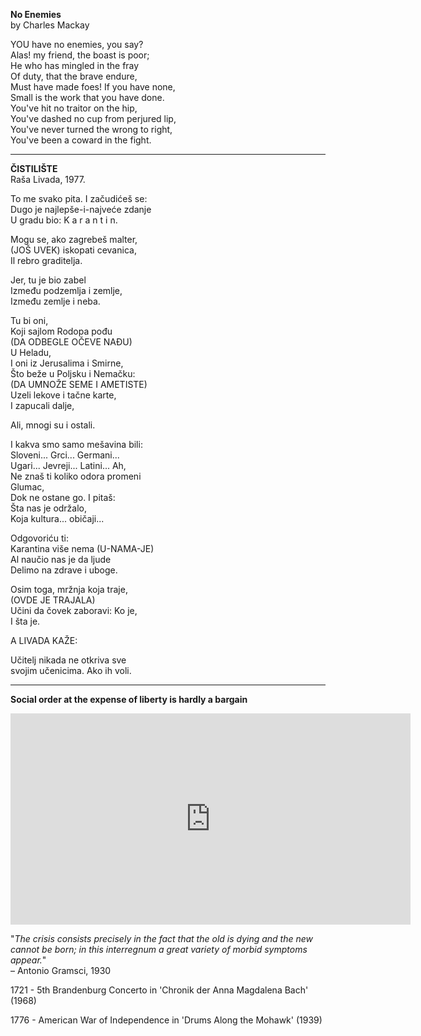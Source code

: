 **No Enemies**  
by Charles Mackay  

YOU have no enemies, you say?  
Alas! my friend, the boast is poor;  
He who has mingled in the fray  
Of duty, that the brave endure,  
Must have made foes! If you have none,  
Small is the work that you have done.  
You've hit no traitor on the hip,  
You've dashed no cup from perjured lip,  
You've never turned the wrong to right,  
You've been a coward in the fight.  
    
----
    
**ČISTILIŠTE**  
Raša Livada, 1977.  

To me svako pita. I začudićeš se:  
Dugo je najlepše-i-najveće zdanje  
U gradu bio: K a r a n t i n.  
  
Mogu se, ako zagrebeš malter,  
(JOŠ UVEK) iskopati cevanica,  
Il rebro graditelja.  
  
Jer, tu je bio zabel  
Između podzemlja i zemlje,  
Između zemlje i neba.  
  
Tu bi oni,  
Koji sajlom Rodopa pođu  
(DA ODBEGLE OČEVE NAĐU)  
U Heladu,  
I oni iz Jerusalima i Smirne,  
Što beže u Poljsku i Nemačku:  
(DA UMNOŽE SEME I AMETISTE)  
Uzeli lekove i tačne karte,  
I zapucali dalje,  
  
Ali, mnogi su i ostali.  

I kakva smo samo mešavina bili:  
Sloveni... Grci... Germani...  
Ugari... Jevreji... Latini... Ah,  
Ne znaš ti koliko odora promeni  
Glumac,  
Dok ne ostane go. I pitaš:  
Šta nas je održalo,  
Koja kultura... običaji...  
  
Odgovoriću ti:  
Karantina više nema (U-NAMA-JE)  
Al naučio nas je da ljude  
Delimo na zdrave i uboge.  
  
Osim toga, mržnja koja traje,  
(OVDE JE TRAJALA)  
Učini da čovek zaboravi: Ko je,  
I šta je.  
  
A LIVADA KAŽE:  

Učitelj nikada ne otkriva sve  
svojim učenicima. Ako ih voli.  

----
  
**Social order at the expense of liberty is hardly a bargain**  
  
<iframe src="https://player.vimeo.com/video/493358286" width="640" height="338" frameborder="0" allow="autoplay; fullscreen" allowfullscreen></iframe>

"_The crisis consists precisely in the fact that the old is dying and the new cannot be born; in this interregnum a great variety of morbid symptoms appear._"  
– Antonio Gramsci, 1930  

1721 - 5th Brandenburg Concerto in 'Chronik der Anna Magdalena Bach' (1968)

1776 - American War of Independence in 'Drums Along the Mohawk' (1939)



